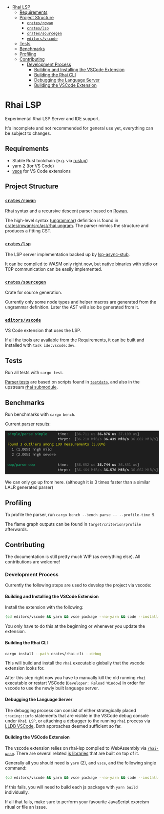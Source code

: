 - [Rhai LSP](#rhai-lsp)
  - [Requirements](#requirements)
  - [Project Structure](#project-structure)
    - [`crates/rowan`](#cratesrowan)
    - [`crates/lsp`](#crateslsp)
    - [`crates/sourcegen`](#cratessourcegen)
    - [`editors/vscode`](#editorsvscode)
  - [Tests](#tests)
  - [Benchmarks](#benchmarks)
  - [Profiling](#profiling)
  - [Contributing](#contributing)
    - [Development Process](#development-process)
      - [Building and Installing the VSCode Extension](#building-and-installing-the-vscode-extension)
      - [Building the Rhai CLI](#building-the-rhai-cli)
      - [Debugging the Language Server](#debugging-the-language-server)
      - [Building the VSCode Extension](#building-the-vscode-extension)

# Rhai LSP

Experimental Rhai LSP Server and IDE support.

It's incomplete and not recommended for general use yet, everything can be subject to changes.

## Requirements

- Stable Rust toolchain (e.g. via [rustup](https://rustup.rs/))
- yarn 2 (for VS Code)
- [vsce](https://www.npmjs.com/package/vsce) for VS Code extensions

## Project Structure

### [`crates/rowan`](crates/rowan)

Rhai syntax and a recursive descent parser based on [Rowan](https://github.com/rust-analyzer/rowan).

The high-level syntax ([ungrammar](https://rust-analyzer.github.io/blog/2020/10/24/introducing-ungrammar.html)) definition is found in [crates/rowan/src/ast/rhai.ungram](crates/rowan/src/ast/rhai.ungram). The parser mimics the structure and produces a fitting CST.

### [`crates/lsp`](crates/lsp)

The LSP server implementation backed up by [lsp-async-stub](https://github.com/tamasfe/taplo/tree/master/lsp-async-stub).

It can be compiled to WASM only right now, but native binaries with stdio or TCP communication can be easily implemented.

### [`crates/sourcegen`](crates/sourcegen)

Crate for source generation.

Currently only some node types and helper macros are generated from the ungrammar definition. Later the AST will also be generated from it.

### [`editors/vscode`](ide/vscode)

VS Code extension that uses the LSP.

If all the tools are available from the [Requirements](#requirements), it can be built and installed with `task ide:vscode:dev`.

## Tests

Run all tests with `cargo test`.

[Parser tests](crates/rowan/tests) are based on scripts found in [`testdata`](testdata), and also in the upstream [rhai submodule](rhai/scripts).

## Benchmarks

Run benchmarks with `cargo bench`.

Current parser results:

![bench](images/bench.png)

We can only go up from here. (although it is 3 times faster than a similar LALR generated parser)

## Profiling

To profile the parser, run `cargo bench --bench parse -- --profile-time 5`.

The flame graph outputs can be found in `target/criterion/profile` afterwards.

## Contributing

The documentation is still pretty much WIP (as everything else). All contributions are welcome!

### Development Process

Currently the following steps are used to develop the project via vscode:

#### Building and Installing the VSCode Extension

Install the extension with the following:
```sh
(cd editors/vscode && yarn && vsce package --no-yarn && code --install-extension *.vsix --force)
```

You only have to do this at the beginning or whenever you update the extension.

#### Building the Rhai CLI

```sh
cargo install --path crates/rhai-cli --debug
```

This will build and install the `rhai` executable globally that the vscode extension looks for.

After this step right now you have to manually kill the old running `rhai` executable or restart VSCode (`Developer: Reload Window`) in order for vscode to use the newly built language server.

#### Debugging the Language Server

The debugging process can consist of either strategically placed `tracing::info` statements that are visible in the VSCode debug console under `Rhai LSP`, or attaching a debugger to the running `rhai` process via [LLDB VSCode](https://marketplace.visualstudio.com/items?itemName=lanza.lldb-vscode). Both approaches deemed sufficient so far.

#### Building the VSCode Extension

The vscode extension relies on rhai-lsp compiled to WebAssembly via [`rhai-wasm`](./crates/rhai-wasm). There are several related [js libraries](./js) that are built on top of it.

Generally all you should need is `yarn` (2), and `vsce`, and the following single command:

```sh
(cd editors/vscode && yarn && vsce package --no-yarn && code --install-extension *.vsix --force)
```

If this fails, you will need to build each js package with `yarn build` individually.

If all that fails, make sure to perform your favourite JavaScript exorcism ritual or file an issue.
